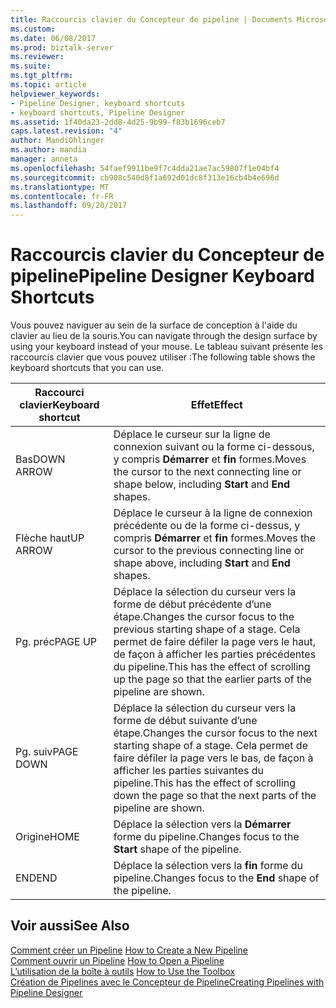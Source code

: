 ```yaml
---
title: Raccourcis clavier du Concepteur de pipeline | Documents Microsoft
ms.custom: 
ms.date: 06/08/2017
ms.prod: biztalk-server
ms.reviewer: 
ms.suite: 
ms.tgt_pltfrm: 
ms.topic: article
helpviewer_keywords:
- Pipeline Designer, keyboard shortcuts
- keyboard shortcuts, Pipeline Designer
ms.assetid: 1f40da23-2dd8-4d25-9b99-f83b1696ceb7
caps.latest.revision: "4"
author: MandiOhlinger
ms.author: mandia
manager: anneta
ms.openlocfilehash: 54faef9911be9f7c4dda21ae7ac59807f1e04bf4
ms.sourcegitcommit: cb908c540d8f1a692d01dc8f313e16cb4b4e696d
ms.translationtype: MT
ms.contentlocale: fr-FR
ms.lasthandoff: 09/20/2017
---
```

# <a name="pipeline-designer-keyboard-shortcuts"></a><span data-ttu-id="e3c3d-102">Raccourcis clavier du Concepteur de pipeline</span><span class="sxs-lookup"><span data-stu-id="e3c3d-102">Pipeline Designer Keyboard Shortcuts</span></span>
<span data-ttu-id="e3c3d-103">Vous pouvez naviguer au sein de la surface de conception à l'aide du clavier au lieu de la souris.</span><span class="sxs-lookup"><span data-stu-id="e3c3d-103">You can navigate through the design surface by using your keyboard instead of your mouse.</span></span> <span data-ttu-id="e3c3d-104">Le tableau suivant présente les raccourcis clavier que vous pouvez utiliser :</span><span class="sxs-lookup"><span data-stu-id="e3c3d-104">The following table shows the keyboard shortcuts that you can use.</span></span>  
  
|<span data-ttu-id="e3c3d-105">Raccourci clavier</span><span class="sxs-lookup"><span data-stu-id="e3c3d-105">Keyboard shortcut</span></span>|<span data-ttu-id="e3c3d-106">Effet</span><span class="sxs-lookup"><span data-stu-id="e3c3d-106">Effect</span></span>|  
|-----------------------|------------|  
|<span data-ttu-id="e3c3d-107">Bas</span><span class="sxs-lookup"><span data-stu-id="e3c3d-107">DOWN ARROW</span></span>|<span data-ttu-id="e3c3d-108">Déplace le curseur sur la ligne de connexion suivant ou la forme ci-dessous, y compris **Démarrer** et **fin** formes.</span><span class="sxs-lookup"><span data-stu-id="e3c3d-108">Moves the cursor to the next connecting line or shape below, including **Start** and **End** shapes.</span></span>|  
|<span data-ttu-id="e3c3d-109">Flèche haut</span><span class="sxs-lookup"><span data-stu-id="e3c3d-109">UP ARROW</span></span>|<span data-ttu-id="e3c3d-110">Déplace le curseur à la ligne de connexion précédente ou de la forme ci-dessus, y compris **Démarrer** et **fin** formes.</span><span class="sxs-lookup"><span data-stu-id="e3c3d-110">Moves the cursor to the previous connecting line or shape above, including **Start** and **End** shapes.</span></span>|  
|<span data-ttu-id="e3c3d-111">Pg. préc</span><span class="sxs-lookup"><span data-stu-id="e3c3d-111">PAGE UP</span></span>|<span data-ttu-id="e3c3d-112">Déplace la sélection du curseur vers la forme de début précédente d’une étape.</span><span class="sxs-lookup"><span data-stu-id="e3c3d-112">Changes the cursor focus to the previous starting shape of a stage.</span></span> <span data-ttu-id="e3c3d-113">Cela permet de faire défiler la page vers le haut, de façon à afficher les parties précédentes du pipeline.</span><span class="sxs-lookup"><span data-stu-id="e3c3d-113">This has the effect of scrolling up the page so that the earlier parts of the pipeline are shown.</span></span>|  
|<span data-ttu-id="e3c3d-114">Pg. suiv</span><span class="sxs-lookup"><span data-stu-id="e3c3d-114">PAGE DOWN</span></span>|<span data-ttu-id="e3c3d-115">Déplace la sélection du curseur vers la forme de début suivante d’une étape.</span><span class="sxs-lookup"><span data-stu-id="e3c3d-115">Changes the cursor focus to the next starting shape of a stage.</span></span> <span data-ttu-id="e3c3d-116">Cela permet de faire défiler la page vers le bas, de façon à afficher les parties suivantes du pipeline.</span><span class="sxs-lookup"><span data-stu-id="e3c3d-116">This has the effect of scrolling down the page so that the next parts of the pipeline are shown.</span></span>|  
|<span data-ttu-id="e3c3d-117">Origine</span><span class="sxs-lookup"><span data-stu-id="e3c3d-117">HOME</span></span>|<span data-ttu-id="e3c3d-118">Déplace la sélection vers la **Démarrer** forme du pipeline.</span><span class="sxs-lookup"><span data-stu-id="e3c3d-118">Changes focus to the **Start** shape of the pipeline.</span></span>|  
|<span data-ttu-id="e3c3d-119">END</span><span class="sxs-lookup"><span data-stu-id="e3c3d-119">END</span></span>|<span data-ttu-id="e3c3d-120">Déplace la sélection vers la **fin** forme du pipeline.</span><span class="sxs-lookup"><span data-stu-id="e3c3d-120">Changes focus to the **End** shape of the pipeline.</span></span>|  
  
## <a name="see-also"></a><span data-ttu-id="e3c3d-121">Voir aussi</span><span class="sxs-lookup"><span data-stu-id="e3c3d-121">See Also</span></span>  
 <span data-ttu-id="e3c3d-122">[Comment créer un Pipeline](../core/how-to-create-a-new-pipeline.md) </span><span class="sxs-lookup"><span data-stu-id="e3c3d-122">[How to Create a New Pipeline](../core/how-to-create-a-new-pipeline.md) </span></span>  
 <span data-ttu-id="e3c3d-123">[Comment ouvrir un Pipeline](../core/how-to-open-a-pipeline.md) </span><span class="sxs-lookup"><span data-stu-id="e3c3d-123">[How to Open a Pipeline](../core/how-to-open-a-pipeline.md) </span></span>  
 <span data-ttu-id="e3c3d-124">[L’utilisation de la boîte à outils](../core/how-to-use-the-toolbox.md) </span><span class="sxs-lookup"><span data-stu-id="e3c3d-124">[How to Use the Toolbox](../core/how-to-use-the-toolbox.md) </span></span>  
 [<span data-ttu-id="e3c3d-125">Création de Pipelines avec le Concepteur de Pipeline</span><span class="sxs-lookup"><span data-stu-id="e3c3d-125">Creating Pipelines with Pipeline Designer</span></span>](../core/creating-pipelines-with-pipeline-designer.md)
